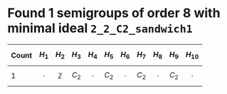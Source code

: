 # Found 1 semigroups of order 8 with minimal ideal `2_2_C2_sandwich1`


Count | $$H_{1}$$ | $$H_{2}$$ | $$H_{3}$$ | $$H_{4}$$ | $$H_{5}$$ | $$H_{6}$$ | $$H_{7}$$ | $$H_{8}$$ | $$H_{9}$$ | $$H_{10}$$
-- | -- | -- | -- | -- | -- | -- | -- | -- | -- | --
1 | $$\cdot$$ | $$\mathbb{Z}$$ | $$C_{2}$$ | $$\cdot$$ | $$C_{2}$$ | $$\cdot$$ | $$C_{2}$$ | $$\cdot$$ | $$C_{2}$$ | $$\cdot$$
